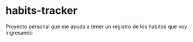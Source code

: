 # habits-tracker
Proyecto personal  que me ayuda a tener un registro de los habitos que voy ingresando
